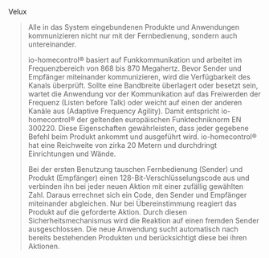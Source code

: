 Velux
> Alle in das System eingebundenen Produkte und Anwendungen kommunizieren nicht nur mit der Fernbedienung, sondern auch untereinander.
>
> io-homecontrol® basiert auf Funkkommunikation und arbeitet im Frequenzbereich von 868 bis 870 Megahertz. Bevor Sender und Empfänger miteinander kommunizieren, wird die Verfügbarkeit des Kanals überprüft. Sollte eine Bandbreite überlagert oder besetzt sein, wartet die Anwendung vor der Kommunikation auf das Freiwerden der Frequenz (Listen before Talk) oder weicht auf einen der anderen Kanäle aus (Adaptive Frequency Agility). Damit entspricht io-homecontrol® der geltenden europäischen Funktechniknorm EN 300220. Diese Eigenschaften gewährleisten, dass jeder gegebene Befehl beim Produkt ankommt und ausgeführt wird. io-homecontrol® hat eine Reichweite von zirka 20 Metern und durchdringt Einrichtungen und Wände.
>
> Bei der ersten Benutzung tauschen Fernbedienung (Sender) und Produkt (Empfänger) einen 128-Bit-Verschlüsselungscode aus und verbinden ihn bei jeder neuen Aktion mit einer zufällig gewählten Zahl. Daraus errechnet sich ein Code, den Sender und Empfänger miteinander abgleichen. Nur bei Übereinstimmung reagiert das Produkt auf die geforderte Aktion. Durch diesen Sicherheitsmechanismus wird die Reaktion auf einen fremden Sender ausgeschlossen. Die neue Anwendung sucht automatisch nach bereits bestehenden Produkten und berücksichtigt diese bei ihren Aktionen.
